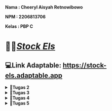 **Nama    : Cheeryl Aisyah Retnowibowo**

**NPM     : 2206813706**

**Kelas   : PBP C**

# 💫👟[*Stock Els*](https://stock-els.adaptable.app/main)

## 💻Link Adaptable: https://stock-els.adaptable.app

<details>
<summary><b>📝Tugas 2</b></summary>

### 1. Jelaskan bagaimana cara kamu mengimplementasikan checklist secara step-by-step (bukan hanya sekadar mengikuti tutorial).
- [x] **Membuat sebuah proyek Django baru.**
    
    Diawali dengan pembuatan direktori lokal dengan nama sesuai dengan aplikasi yang diinginkan, yaitu `stock_els`. Setelah itu, buat dan aktifkan *virtual environment* pada direktori yang sama dengan tujuan agar *package* dan *dependencies* tidak bertabrakan dengan proyek lainnya dengan menggunakan perintah berikut:
    ```
    python -m venv env
    ```
    ```
    env\Scripts\activate.bat
    ```
    Langkah selanjutnya adalah buat file `requirements.txt`, tambahkan dan *install* *dependencies* tersebut.
    ```
    pip install -r requirements.txt
    ```
    Untuk membuat sebuah proyek Django, jalankan perintah berikut:
    ```
    django-admin startproject stock_els .
    ```
    Konfigurasi proyek dengan menetapkan nilai `["*"]` pada `ALLOWED_HOSTS` di file `settings.py` dengan tujuan agar kita terdaftar sebagai *host* yang diizinkan untuk mengakses aplikasi web. Sebagai tambahan, untuk mengabaikan berkas dan direktori yang tidak diperlukan, buat *file* `.gitignore`.

- [x] **Membuat aplikasi dengan nama `main` pada proyek tersebut.**
    
    Untuk membuat aplikasi dengan nama `main` pada *folder* utama, jalankan perintah berikut:
    ```
    python manage.py startapp main
    ```

- [x]  **Melakukan routing pada proyek agar dapat menjalankan aplikasi `main`.**
    
    Setelah terbentuk *folder* baru dengan nama `main` di dalam *folder* utama `stock_els` , tambahkan `main` pada variabel `INSTALLED_APPS` dalam *file* `settings.py` sehingga proyek dapat mendaftarkan dan menjalankan aplikasi `main`.

- [x]  **Membuat model pada aplikasi `main` dengan nama `Item` dan memiliki atribut wajib sebagai berikut.**
    * `name` sebagai nama item dengan tipe `CharField`.
    * `amount` sebagai jumlah item dengan tipe `IntegerField`.
    * `description` sebagai deskripsi item dengan tipe `TextField`.
    
    Pembuatan model tersebut dilakukan dengan menambahkan atribut tersebut dan atribut lain yang diinginkan beserta tipe datanya yang sesuai pada *file* `models.py` di dalam *folder* aplikasi `main`.
    Jika melakukan perubahan model, lakukan migrasi model agar Django dapat mengetahui adanya perubahan pada model basis data dengan menjalankan perintah `python manage.py makemigrations`, lalu diikuti dengan perintah `python manage.py migrate`.

- [x] **Membuat sebuah fungsi pada `views.py` untuk dikembalikan ke dalam sebuah template HTML yang menampilkan nama aplikasi serta nama dan kelas kamu.**
    
    Untuk melakukan langkah ini, buka *file* `views.py` pada *folder* aplikasi `main` dan tambahkan baris impor `from django.shortcuts import render` untuk mengimpor fungsi *render* yang digunakan untuk me-*render* tampilan HTML dengan data yang diberikan. Selain itu, tambahkan pula fungsi `show_main` yang diisi dengan nama, npm, dan kelas. Di akhir baris, tambahkan kode `return render(request, "main.html", context)` untuk me-*render* tampilan `main.html` dengan menggunakan fungsi `render`.

- [x] **Membuat sebuah routing pada `urls.py` aplikasi `main` untuk memetakan fungsi yang telah dibuat pada `views.py`.**
    
    Pembuatan *routing* pada `urls.py` aplikasi `main` dilakukan dengan pembuatan *file* `urls.py` dalam *folder* `main`. Setelah itu, lakukan impor `path` dari `django.urls` dan impor `show_main` dari `main.views`. Definisikan `app_name` dengan `'main'` untuk memberikan nama unik pada pola URL aplikasi dan buatlah varibel `urlpatterns` menjadi:
    ```
    urlpatterns = [
        path('', show_main, name='show_main'),
    ]
    ```
    Pada fungsi `path`, terdapat parameter pertama yaitu `''` agar halaman aplikasi tersebut muncul pada halaman utama *local path*. Parameter kedua adalah `show_main` yang berfungsi sebagai tampilan yang akan muncul ketika URL terkait diakses. Parameter ketiga yaitu `name` adalah untuk mengakses fungsi `show_main`.
    
- [x] **Melakukan deployment ke Adaptable terhadap aplikasi yang sudah dibuat sehingga nantinya dapat diakses oleh teman-temanmu melalui Internet.**
    
    Untuk melakukan *deployment* ke Adaptable, unggah proyek terlebih dahulu ke repositori GitHub. Buat repositori GitHub baru dengan `stock-els` dan *visibility public* agar dapat dilihat orang lain. Lalu, sambungkan *folder* repositori lokal dengan repositori GitHub tersebut dengan melakukan `add`, `commit`, dan `push`.

    Setelah repositori GitHub selesai dibuat, *login* Adaptable dengan akun GitHub yang sama. Tekan tombol `New App` dan pilih `Connect an Existing Repository` lalu pilih repositori proyek `stock_els`. Selanjutnya, gunakan `Python App Template` sebagai *deploy template*-nya, `Postgre SQL` sebagai *database type*, dan sesuaikan versi python yang digunakan (`3.11`). Setelah itu, jalankan perintah `python manage.py migrate && gunicorn stock_els.wsgi` pada `Start Command`. Masukkan nama aplikasi (`stock-els`), ceklis bagian `HTTP Listener on PORT`, dan klik `Deploy App` untuk memulai *deployment process*.

- [x] **Membuat sebuah `README.md` yang berisi tautan menuju aplikasi Adaptable yang sudah di-deploy, serta jawaban dari beberapa pertanyaan yang diminta.**
    
    Menambahkan *file* `README.md` pada *folder* utama dan menjawab pertanyaan-pertanyaan yang diminta. Setiap melakukan perubahan pada *file* ini, lakukan perintah `add`, `commit`, dan `push` agar jawaban dapat tersinkronisasi dengan yang ada di repositori GitHub.

### 2. Buatlah bagan yang berisi request client ke web aplikasi berbasis Django beserta responnya dan jelaskan pada bagan tersebut kaitan antara urls.py, views.py, models.py, dan berkas html.
<img width="2142" alt="Flowchart Django" src="https://github.com/cheerylaisyah/stock_els/assets/113777425/fcf6bebf-0c9b-49e7-b0d5-2ce05c7030db">

### 3. Jelaskan mengapa kita menggunakan virtual environment? Apakah kita tetap dapat membuat aplikasi web berbasis Django tanpa menggunakan virtual environment?

*Virtual environment* adalah *tools* untuk mengisolasi *package* dan *dependencies* pada suatu proyek. Dengan *virtual environment*, kita dapat mengerjakan banyak proyek aplikasi dengan kebutuhan *library* beragam tanpa harus mengganggu proyek aplikasi lainnya. Dengan kata lain, *virtual environment* akan membuat pengelolaan dependensi proyek menjadi lebih mudah dan efisien.

Pembuatan aplikasi *web* berbasis Django tetap bisa dilakukan tanpa menggunakan *virtual environment*, namun akan menjadi lebih sulit karena terdapat beberapa potensi masalah yang dapat muncul seperti, salah satunya adalah tabrakan antara proyek satu dengan proyek lainnya, khususnya jika keduanya memiliki dependensi yang berbeda. Oleh karena itu, penggunaan *virtual environment* dalam pembuatan aplikasi web berbasis Django sangatlah dianjurkan.

### 4. Jelaskan apakah itu MVC, MVT, MVVM dan perbedaan dari ketiganya.
a. **MVC (Model-View-Controller)**:
    MVC adalah sebuah konsep arsitektur yang membagi kode pada aplikasi menjadi tiga komponen sehingga pemeliharaan dan pengoptimalan sistem menjadi lebih mudah. Cara kerja ini populer disebut dengan *separation of concerns*. 
    
- *Model*: Mengelola dan berhubungan langsung dengan *database*.
- *View*: Menyajikan tampilan informasi kepada pengguna
- *Controller*: Menghubungkan *Model* dan *Vview* dalam setiap proses *request* dari *user*. 

Alur kerja MVC yaitu *Controller* berinteraksi dengan *user*, lalu meneruskan perintah *user* ke *model* untuk menampilkan data yang diminta. Selanjutnya *model* akan memberikan data tersebut ke *Controller* agar ditampilkan oleh *View*. 

b. **MVT (Model-View-Template)**:
    MVT adalah sebuah konsep arsitektur yang digunakan dalam pengembangan web untuk memisahkan komponen-komponen utama dari sebuah aplikasi. Konsep ini memungkinkan pengembang web untuk mengorganisasi dan mengelola kode dengan lebih terstruktur.
    
- *Model*: Menyimpan data dan logika aplikasi.
- *View*: Menampilkan data dari *Model* dan menghubungkannya dengan *Template*.
- *Template*: Menentukan tampilan antarmuka pengguna.
    
Alur kerja MVT yaitu permintaan yang masuk ke dalam *server* akan diproses melalui *urls* untuk diteruskan ke *View* yang didefinisikan oleh pengembang untuk memproses permintaan tersebut. Apabila terdapat proses yang membutuhkan keterlibatan *database*, maka nantinya *View* akan memanggil *query* ke *Model* dan *database* akan mengembalikan hasil dari *query* tersebut ke *View*. Setelah permintaan telah selesai diproses, hasil proses tersebut akan dipetakan ke dalam HTML yang sudah didefinisikan sebelum akhirnya HTML tersebut dikembalikan ke pengguna sebagai *respons*.

c. **MVVM (Model-View-ViewModel)**:
    MVVM adalah sebuah arsitektur atau pola desain *software*, yang memisahkan logika bisnis dengan logika presentasi atau kontrol antarmuka pengguna (UI) menjadi tiga lapisan sehingga membuat aplikasi lebih mudah dikembangkan dan diuji karena minim masalah. 
    
- *Model*: Menyimpan logika bisnis dan data aplikasi.
- *View*: Bertanggung jawab menentukan struktur, tata letak, teks, gambar, dan elemen antarmuka lainnya yang nantinya dilihat oleh pengguna.
- *ViewModel*: *Layer ViewModel* berada di antara *layer View* dan *Model*, dan berfungsi sebagai penghubung keduanya.
    
Alur proses MVVM adalah *ViewModel* mendapatkan *input* dari *View* mengenai aktivitas pengguna, dan melakukan *2-way data binding*. Perubahan pada elemen dalam kumpulan data secara otomatis diperbarui dalam kumpulan data terikat, dan menentukan fungsi UI. Setelah mendapatkan data, *ViewModel* meneruskannya ke *layer Model* untuk dimanipulasi dan disimpan. Perubahan status yang terjadi selama proses tersebut akan diumumkan melalui notifikasi perubahan dan akan dikirimkan data yang diperbarui ke *View* untuk ditampilkan kembali kepada pengguna.

**Perbedaan antara MVC, MVT dan MVVM:**

Ketiga pola arsitektur di atas memiliki komponen *Model* dan *View*, namun ketiganya memiliki tiga alur kerja yang berbeda. Perbedaan tersebut adalah sebagai berikut:
- Pada MVC, terdapat *Controller* yang berfungsi sebagai pengontrol interaksi atau media penghubung antara *Model* dan *View*.
- Pada MVT, ia serupa dengan MVC namun MVT memanfaatkan *Template* sebagai elemen terpisah yang mengatur tampilan antarmuka pengguna.
- Pada MVVM, terdapat *ViewModel* yang berperan sebagai mediator pengelola tampilan serta interaksi pengguna.
</details>

<details>
<summary><b>📝Tugas 3</h1></b></summary>

### 1. Apa perbedaan antara form POST dan form GET dalam Django?
| POST  | GET |
| ------------- | ------------- |
| Mengirimkan data atau nilai langsung ke *action* untuk ditampung, tanpa menampilkan pada URL | Menampilkan data/nilai pada URL, kemudian akan ditampung oleh *action*  |
| Lebih aman | Kurang aman |
| Digunakan untuk mengirimkan data yang penting/kredensial.  | Digunakan untuk mengirimkan data dengan informasi umum yang dapat dilihat oleh *public* |
| Menampung data yang tidak terbatas | Hanya bisa menampung 2047 data |
| Pemanggilan method POST menggunakan $_POST | Pemanggilan method GET menggunakan $_GET |

### 2. Apa perbedaan utama antara XML, JSON, dan HTML dalam konteks pengiriman data?
| Perbedaan | JSON | XML | HTML |
|--------------------------|---------------------------------------------|---------------------------------------------|---------------------------------------------|
| Pemahaman Data | Format data sering digunakan untuk pertukaran data terstruktur antara aplikasi | Format data yang sering digunakan untuk pertukaran data terstruktur, konfigurasi, dan penyimpanan dokumen | Digunakan untuk menggambarkan tampilan dan struktur halaman *web* |
| Struktur Data | Data dijelaskan dalam bentuk pasangan *key-value* (objek) atau array | Data dijelaskan dalam elemen yang dapat bersarang dan memiliki hierarki | Digunakan untuk membuat tampilan halaman *web* dengan elemen, atribut, dan teks |
| Tipe Data | Mendukung tipe data dasar seperti string, angka, boolean, objek, dan array | Mendukung berbagai jenis data dengan definisi khusus melalui DTD atau XML Schema | Mengandung teks, tautan, gambar, video, audio, dan elemen tampilan *web* lainnya |
| Validasi | Tidak memiliki mekanisme bawaan untuk validasi data | Dukungan untuk validasi data dengan XML Schema atau DTD | Tidak memiliki mekanisme bawaan untuk validasi data |
| Pembacaan | Penulisan dan pembacaan data relatif mudah, terutama dalam bahasa JavaScript | Pembacaan data memerlukan *parsing* XML, yang bisa jadi lebih kompleks | Penulisan dan pembacaan data mudah karena HTML didesain untuk ditampilkan di *browser* |
| Ukuran Data | Struktur data ringan dan biasanya lebih efisien dalam pengiriman dan penerimaan data | Lebih berat dan memerlukan lebih banyak karakter untuk menggambarkan data yang sama | Lebih berat dibandingkan JSON, tetapi biasanya lebih ringan daripada XML |
| Kelebihan | Mudah dibaca oleh manusia dan digunakan untuk pertukaran data antar aplikasi | Dukungan untuk validasi struktur data dan fleksibilitas dalam mendefinisikan tipe data | Digunakan untuk membuat tampilan halaman web yang interaktif |
| Kekurangan | Tidak memiliki mekanisme bawaan untuk validasi data dan kurang ekspresif dibandingkan XML | Memerlukan *parsing* yang lebih kompleks dan lebih berat daripada JSON | Tidak terstruktur secara formal dan memiliki keterbatasan dalam pengiriman data terstruktur |

### 3. Mengapa JSON sering digunakan dalam pertukaran data antara aplikasi web modern?
JSON didukung oleh JavaScript, yaitu bahasa pemrograman yang paling banyak digunakan dalam pengembangan *web* sehingga JSON memudahkan para *developer* untuk *parsed* dan *manipulated* dalam aplikasi *front-end*. JSON memungkinkan *developer* untuk merepresentasikan struktur data yang kompleks dalam format yang ringkas dan mudah dibaca sehingga ideal untuk pertukaran data antar aplikasi *web*. 

*Main point* dari JSON adalah *simplicity and readibility*. JSON sangat mudah ditulis dan dipahami karena menggunakan format yang sangat *human-readable*. JSON juga mendukung tipe-tipe data umum, seperti string, angka, boolean, null, objek, dan array, yang dapat di-*nested* dan dikombinasikan dengan berbagai cara. Selain itu, JSON juga memiliki tingkat *compatibility* dan *interoperability* yang baik dengan berbagai *platform*, bahasa, dan *frameworks*. JSON juga umumnya lebih cepat dan ringan daripada XML karena ukurannya yang lebih kecil dan strukturnya lebih sederhana. Oleh karena itu, JSON sering digunakan karena memiliki banyak keuntungan yang memudahkan para *developer* untuk mengembangkan suatu aplikasi *web* modern. 

### 4. Jelaskan bagaimana cara kamu mengimplementasikan checklist secara step-by-step (bukan hanya sekadar mengikuti tutorial).

- [x] **Membuat input form untuk menambahkan objek model pada app sebelumnya**
    1. Membuat folder `templates` pada *root folder* bernama `base.html` sebagai *template* dasar yang digunakan untuk kerangka umum halaman *web* lainnya dalam proyek dengan kode:

        ```
        {% load static %}
        <!DOCTYPE html>
        <html lang="en">
            <head>
                <meta charset="UTF-8" />
                <meta
                    name="viewport"
                    content="width=device-width, initial-scale=1.0"
                />
                {% block meta %}
                {% endblock meta %}
            </head>

            <body>
                {% block content %}
                {% endblock content %}
            </body>
        </html>
        ```

    2. Menambahkan kode `'DIRS': [BASE_DIR / 'templates'],` dalam `TEMPLATES` pada `settings.py` yang berada di subdirektori `stock_els`. Hal ini dilakukan agar `base.html` terbaca sebagai berkas *template*.
    3. Ubah kode yang pernah dibuat pada `main.html` dengan menambahkan:
    ```
    {% extends 'base.html' %}

    {% block content %}
        *kode yang pernah dibuat*
    {% endblock content %}
    ```
    4. Untuk membuat struktur *form* yang dapat menerima data produk baru, buat *file* baru dalam *folder* `main` dengan nama `forms.py` dengan kode:
    ```
    from django.forms import ModelForm
    from main.models import Item

    class ItemForm(ModelForm):
        class Meta:
            model = Item
            fields = ["name", "amount", "size", "qty", "description"]
    ```
    - *ketika data dari *form* disimpan, isi dari *form* akan disimpan menjadi objek `Item`*

- [x] **Tambahkan 5 fungsi views untuk melihat objek yang sudah ditambahkan dalam format HTML, XML, JSON, XML by ID, dan JSON by ID**
    1. Untuk menampilkan objek dalam format HTML, pada `views.py` dalam folder `main`, tambahkan import baru dan fungsi baru `create_item` dengan parameter `request`, dan ubah fungsi `show_main`:
    ```
    from django.http import HttpResponseRedirect
    from main.forms import ItemForm
    from django.urls import reverse

    def show_main(request):
        items = Item.objects.all()

        context = {
           ...
        }

        return render(request, "main.html", context)

    def create_item(request):
        form = ItemForm(request.POST or None)

        if form.is_valid() and request.method == "POST":
            form.save()
            return HttpResponseRedirect(reverse('main:show_main'))

        context = {'form': form}
        return render(request, "create_item.html", context)
    ```
    - `form = ItemForm(request.POST or None)` --> membuat `ItemForm` baru dengan memasukkan QueryDict berdasarkan input *user* pada `request.POST`
    - `form.is_valid()` --> memvalidasi isi input dari *form*.
    - `form.save()` --> membuat dan menyimpan data dari *form*.
    - `return HttpResponseRedirect(reverse('main:show_main'))` --> melakukan *redirect* setelah data *form* berhasil disimpan.
    - `Item.objects.all()` --> mengambil seluruh object Item yang tersimpan pada *database*.
    2. Buat file `create_item.html` pada folder `main/templates` dan isi dengan kode berikut:
    ```
    {% extends 'base.html' %} 

    {% block content %}
    <h1>Add New Item</h1>

    <form method="POST">
        {% csrf_token %}
        <table>
            {{ form.as_table }}
            <tr>
                <td></td>
                <td>
                    <input type="submit" value="Add Item"/>
                </td>
            </tr>
        </table>
    </form>

    {% endblock %}
    ```
    - `<form method="POST">` --> menandakan *block* untuk *form* dengan metode POST.
    - `{% csrf_token %}` --> token yang berfungsi sebagai *security*
    - `{{ form.as_table }}` --> menampilkan *fields form* yang telah dibuat pada `forms.py` sebagai *table*
    - `<input type="submit" value="Add Item"/>` --> tombol *submit* untuk mengirimkan *request* ke *view* `create_item(request)`.
    3. Untuk menampilkan data produk dalam bentuk *table* serta tombol `Add New Item` yang akan *redirect* ke halaman *form* dengan menambahkan kode di bawah ini di antara `{% block content %}` dan `{% endblock content %}`:
    ```
    ...
    <table>
    <tr>
        <th>Name</th>
        <th>Amount</th>
        <th>Size</th>
        <th>Qty</th>
        <th>Description</th>
        <th>Date Added</th>
    </tr>

    {% for item in items %}
        <tr>
            <td>{{item.name}}</td>
            <td>{{item.price}}</td>
            <td>{{item.size}}</td>
            <td>{{item.amount}}</td>
            <td>{{item.description}}</td>
            <td>{{item.date_added}}</td>
        </tr>
    {% endfor %}
    </table>

    <br />

    <a href="{% url 'main:create_item' %}">
        <button>
            Add New Item
        </button>
    </a>
    ```
    4. Untuk menampilkan objek dalam format XML, JSON, XML *by* ID, dan JSON *by* ID, buka kembali `views.py` dalam folder `main` lalu tambahkan import dan fungsi di bawah ini:
    ```
    from django.http import HttpResponse
    from django.core import serializers

    def show_xml(request):
        data = Item.objects.all()
        return HttpResponse(serializers.serialize("xml", data), content_type="application/xml")

    def show_json(request):
        data = Item.objects.all()
        return HttpResponse(serializers.serialize("json", data), content_type="application/json")

    def show_xml_by_id(request, id):
        data = Item.objects.filter(pk=id)
        return HttpResponse(serializers.serialize("xml", data), content_type="application/xml")

    def show_json_by_id(request, id):
        data = Item.objects.filter(pk=id)
        return HttpResponse(serializers.serialize("json", data), content_type="application/json")
    ```

- [x] **Membuat routing URL untuk masing-masing views yang telah ditambahkan pada poin 2**
    1. Pada `urls.py` dalam folder `main`, import fungsi yang telah ditambahkan sebelumnya dan tambahkan *path url* ke dalam `urlpatterns` untuk mengakses fungsi yang telah diimpor hingga kode menjadi seperti di bawah ini:
    ```
    ...
    from main.views import show_main, create_item, show_xml, show_json, show_xml_by_id, show_json_by_id
    ...
    urlpatterns = [
    path('', show_main, name='show_main'),
    path('create-item', create_item, name='create_item'),
    path('xml/', show_xml, name='show_xml'),
    path('json/', show_json, name='show_json'),
    path('xml/<int:id>/', show_xml_by_id, name='show_xml_by_id'),
    path('json/<int:id>/', show_json_by_id, name='show_json_by_id'), 
    ]

    ```
### 5. Hasil akses URL pada Postman
- HTML
  <img width="960" alt="HTML" src="https://github.com/cheerylaisyah/stock_els/assets/113777425/e7467225-f05f-4682-941a-0f7bf3371cf4">

- XML
  <img width="960" alt="XML" src="https://github.com/cheerylaisyah/stock_els/assets/113777425/b7cf1e90-51cf-44a9-a4cc-81cf06ce946c">

- JSON
  <img width="960" alt="JSON" src="https://github.com/cheerylaisyah/stock_els/assets/113777425/b9397d92-7dfc-4921-aa19-ebefa6c0ffa3">

- XML *by* ID
  <img width="960" alt="XML by ID" src="https://github.com/cheerylaisyah/stock_els/assets/113777425/73b26d67-adb9-4213-a289-d8e4f84c132f">

- JSON *by* ID
  <img width="960" alt="JSON by ID" src="https://github.com/cheerylaisyah/stock_els/assets/113777425/b9d30b18-c314-4343-8023-19fdcf99171c">

### 6. Melakukan add-commit-push ke GitHub.
Pada *root folder*, lakukan add-commit-push ke dalam repository GitHub yang telah ditetapkan di awal.

========
### Referensi
Dimas, S. (2019, September 17). Perbedaan Method GET dan POST! Kapan sebaiknya digunakan ? Kelas Programmer. Retrieved September 18, 2023, from https://kelasprogrammer.com/perbedaan-method-get-dan-post-kapan-digunakan/

JSON for Web Applications: Benefits and Drawbacks. (2023, August 25). LinkedIn. Retrieved September 18, 2023, from https://www.linkedin.com/advice/3/what-benefits-drawbacks-using-json-data

JSON vs XML. (2022, November 11). AppMaster. Retrieved September 18, 2023, from https://appmaster.io/id/blog/json-vs-xml-id

JSON vs XML - Perbedaan Antara Berbagai Representasi Data - AWS. (n.d.). Amazon AWS. Retrieved September 18, 2023, from https://aws.amazon.com/id/compare/the-difference-between-json-xml/

Panduan Perbedaan XML dan HTML yang Wajib Kamu Ketahui. (2021, December 23). Exabytes. Retrieved September 18, 2023, from https://www.exabytes.co.id/blog/perbedaan-xml-dan-html/

Perbedaan Method POST dan GET Beserta Fungsinya. (2016, November 6). Makinrajin. Retrieved September 18, 2023, from https://makinrajin.com/blog/perbedaan-post-dan-get/

Unlocking the Power of JSON Data Type in Web Development. (2023, April 22). LinkedIn. Retrieved September 18, 2023, from https://www.linkedin.com/pulse/unlocking-power-json-data-type-web-development-elvin-shahsuvarli
</details>

<details>
<summary><b>📝Tugas 4</h1></b></summary>

### 1. Apa itu Django UserCreationForm, dan jelaskan apa kelebihan dan kekurangannya?
Django UserCreationForm adalah impor *form* bawaan dari Django yang memudahkan pembuatan *form* pendaftaran *user* dalam aplikasi *web*. UserCreationForm memiliki tiga *fields* yaitu `username`, `password`, `confirmation password`. Dengan *form* ini, *user* baru dapat mendaftar dengan mudah di situs *web* tanpa harus menulis kode dari awal. 

- **Kelebihan**

    1. *Built-In Authentication*

        Karena merupakan bagian dari *framework* Django, UserCreationForm mudah diimplementasikan dan memiliki fungsionalitas yang tinggi di mana developer tidak perlu membuat *code* dari *strach*. Bahkan, *form* yang disediakan juga sudah terdapat validasi otomatisnya.

    2. *Security*

        *Form* telah meng-*handle* masalah kemanan seperti validasi kata sandi dan *password hashing* di mana melindungi data *user*.

    3. *Customization*

        Kita dapat dengan mudah mengkustomisasi *form* tersebut, contohnya menambahkan *fields* tambahan sebagai syarat registrasi.

    4. *Compatibility*

        Karena merupakan bagian dari *framework* Django, *form* ini akan selalu *update* mengikuti *update* dari Django sehingga bersifat *well-maintained* dan memastikan *security & compability* yang ada sudah *up-to-date*.

- **Kekurangan**
    1. *Basic Features*

        UserCreationForm menyediakan fungsi pendaftaran yang sangat *basic* sehingga jika kita memerlukan fitur-fitur tambahan ataupun menyesuaikan dengan desain aplikasi kita, diperlukan kustomisasi kembali di mana dapat menjadi kompleks dan memakan waktu.

    2. *Internationalization* (i18n)

        Perlu dipastikan kembali apakah label-label form dan pesan yang ditampilkan sesuai dengan bahasa yang diinginkan.

    3. *Dependency on Django*

        UserCreationForm merupakan *framework* bawaan dari Django sehingga jika suatu saat aplikasi/web beralih ke sistem otentikasi atau kerangka kerja yang berbeda, perlu disesuaikan kembali fungsionalitas form pendaftaran user.

### 2. Apa perbedaan antara autentikasi dan otorisasi dalam konteks Django, dan mengapa keduanya penting?
| Autentikasi  | Otorisasi |
| ------------- | ------------- |
| Identitas pengguna diperiksa untuk memberikan akses ke sistem | Otoritas pengguna diperiksa untuk mengakses *resources* pada sistem |
| Pengguna diverifikasi melalui nama pengguna, *password*, *face recognition*, *retina scan*, *fingerprint*, dll. | Pengguna divalidasi berdasarkan hak ases terhadap *resources* dengan menggunakan *role* yang telah ditentukan sebelumnya |
| Memerlukan detail login pengguna | Memerlukan *user's privilege* atau *security levels* |
| Menentukan apakah orang tersebut adalah pengguna atau bukan | Menentukan apakah izin yang dimiliki pengguna tersebut |
| Terlihat pada *end user* | Tidak terlihat oleh *end user* |

Contoh dari perbedaan keduanya adalah, saat mahasiswa melakukan login pada SCELE. Mahasiswa diharuskan login terlebih dahulu sebagai bentuk autentikasi untuk menenetukan apakah terdaftar sebagai mahasiswa UI atau bukan sebelum mengakses laman SCELE. Setelah mahasiswa berhasil melakukan autentikasi, sistem menentukan informasi apa yang boleh diakses oleh mahasiswa tersebut berdasarkan *role* yang telah ditentukan dalam sistem.

Autentikasi dan otorisasi sangat penting untuk menjaga keamanan, privasi data, dan integritas sistem komputer dan aplikasi. Keduanya bekerja sama untuk memastikan bahwa hanya pengguna yang berwenang yang dapat mengakses data dan sumber daya yang sesuai, serta melindungi informasi pengguna dari akses yang tidak sah.

### 3. Apa itu cookies dalam konteks aplikasi web, dan bagaimana Django menggunakan cookies untuk mengelola data sesi pengguna?
Cookies dalam konteks aplikasi web adalah potongan data kecil yang disimpan di browser client. Cookies digunakan untuk menyimpan data pengguna dalam file secara permanen (atau untuk waktu tertentu) dan mengelola sesi pengguna dengan efektif dan aman. 

Ketika seorang pengguna pertama kali mengakses situs web Django, cookie session yang unik dibuat dan disimpan di perangkat mereka. Cookie ini berisi sebuah pengenal yaitu session ID sebagai suatu token (barisan karakter) untuk mengenali session yang unik pada aplikasi web tertentu. Session ID memungkinkan Django untuk mengenali dan mengaitkan interaksi pengguna selanjutnya dengan sesi khusus mereka di server. Session ID ini kemudian dapat dipetakan ke suatu struktur data pada sisi web server di mana memudahkan pengambilan dan pembaruan informasi session dengan lancar.

### 4. Apakah penggunaan cookies aman secara default dalam pengembangan web, atau apakah ada risiko potensial yang harus diwaspadai?
Penggunaan cookies dalam pengembangan web relatif aman. Namun, jika data cookie jatuh ke tangan yang salah maka dapat disalahgunakan untuk mengakses sesi penelusuran, mencuri informasi pribadi, dsb. Beberapa serangan yang bisa terjadi berkaitan dengan cookies ini adalah:

a. *Cross-Site Scripting* (XSS)

Eksploitasi keamanan di mana penyerang menempatkan malicious client-end code ke laman web dengan tujuan untuk mengambil data penting, mengambil cookie dari user atau mengirimkan suatu program yang dapat merusak user namun membuatnya terlihat disebabkan oleh web itu sendiri. Untuk mencegahnya, gunakan metode keamanan seperti HTTP Only untuk melindungi cookies dari serangan ini.

b. *Cross-Site Request Forgery* (CSRF)

Serangan CSRF dapat memanipulasi cookies untuk melakukan tindakan tidak diinginkan pada nama pengguna yang terotentikasi. Token CSRF dapat diimplementasikan untuk mencegah serangan ini.

Oleh karena itu, walaupun penggunaan cookies aman, namun kita perlu melakukan langkah-langkah pencegahan untuk menghindari hal-hal yang tidak diinginkan, seperti mematuhi praktik keamanan yang baik, mengenkripsi data sensitif yang disimpan dalam cookies, dan melakukan validasi data yang masuk ke dalam cookies.

### 5. Jelaskan bagaimana cara kamu mengimplementasikan checklist di atas secara step-by-step (bukan hanya sekadar mengikuti tutorial).
- [x] **Mengimplementasikan fungsi registrasi, login, dan logout untuk memungkinkan pengguna untuk mengakses aplikasi sebelumnya dengan lancar.**
1. Registrasi

    a. Pada `main/views.py`:
    - Tambahkan import berikut:
        ```
        from django.shortcuts import redirect
        from django.contrib.auth.forms import UserCreationForm
        from django.contrib import messages  
        ```
        Notes:
        - UserCreationForm --> impor form bawaan Django yang memudahkan pembuatan form pendaftaran user dalam aplikasi web tanpa harus menulis kode dari awal.
    - Untuk menghasilkan form registrasi secara otomatis dan membuat akun user ketika data dari form di-submit, buat fungsi `register` dengan parameter `request` dan isi dengan kode berikut:
        ```
        def register(request):
            form = UserCreationForm()

            if request.method == "POST":
                form = UserCreationForm(request.POST)
                if form.is_valid():
                    form.save()
                    messages.success(request, 'Your account has been successfully created!')
                    return redirect('main:login')
            
            context = {'form':form}

            return render(request, 'register.html', context)
        ```
        Notes:
        - `form = UserCreationForm(request.POST)` --> membuat `UserCreationForm` baru dari yang telah diimpor sebelumnya dengan memasukkan QueryDict berdasarkan input dari user pada `request.POST`.
        - `form.is_valid` --> memvalidasi data dari form tersebut.
        - `form.save` --> membuat dan menyimpan data dari form tersebut.
        - `messages.success(request, 'Your account has been successfully created!')` --> menampilkan pesan kepada pengguna setelah berhasil membuat akun.
        - `return redirect('main:show_main')` --> melakukan redirect setelah data form berhasil disimpan.

    b. Pada folder `main/templates`, buat file HTML dengan nama `register.html` dan isi dengan kode berikut:
    ```
    {% extends 'base.html' %}

    {% block meta %}
        <title>Register</title>
    {% endblock meta %}

    {% block content %}  

    <div class = "login">
        
        <h1>Register</h1>  

            <form method="POST" >  
                {% csrf_token %}  
                <table>  
                    {{ form.as_table }}  
                    <tr>  
                        <td></td>
                        <td><input type="submit" name="submit" value="Register"/></td>  
                    </tr>  
                </table>  
            </form>

        {% if messages %}  
            <ul>   
                {% for message in messages %}  
                    <li>{{ message }}</li>  
                    {% endfor %}  
            </ul>   
        {% endif %}

    </div>  

    {% endblock content %}
    ```

2. Login

    a. Pada `main/views.py`:
    - Tambahkan impor berikut:

        ```
        from django.contrib.auth import authenticate, login
        ```

        Notes:
        - fungsi `authenticate` dan `login` --> melakukan autentikasi dan login jika autentikasi berhasil
    - Untuk membuat form login, buat fungsi `login_user` dengan parameter `request` dan isi dengan kode berikut:
        ```
        def login_user(request):
        if request.method == 'POST':
            username = request.POST.get('username')
            password = request.POST.get('password')
            user = authenticate(request, username=username, password=password)
            if user is not None:
                login(request, user)
                return redirect('main:show_main')
            else:
                messages.info(request, 'Sorry, incorrect username or password. Please try again.')
        context = {}
        return render(request, 'login.html', context)
        ```
        Notes:
        - `authenticate(request, username=username, password=password` --> melakukan autentikasi user berdasarkan username & password yang diterima dari request yang dikirim oleh user saat login.

    b. Pada folder `main/templates`, buat file HTML dengan nama `login.html` dan isi dengan kode berikut:
    ```
    {% extends 'base.html' %}

    {% block meta %}
        <title>Login</title>
    {% endblock meta %}

    {% block content %}

    <div style="display: flex; justify-content: center; align-items: center; min-height: 90vh;">
        <div class="login">

            <h1>Login</h1>

            <form method="POST" action="">
                {% csrf_token %}
                <table>
                    <tr>
                        <td>Username: </td>
                        <td><input type="text" name="username" placeholder="Username" class="form-control"></td>
                    </tr>

                    <tr>
                        <td>Password: </td>
                        <td><input type="password" name="password" placeholder="Password" class="form-control"></td>
                    </tr>

                    <tr>
                        <td></td>
                        <td><input class="btn login_btn" type="submit" value="Login"></td>
                    </tr>
                </table>
            </form>

            {% if messages %}
                <ul>
                    {% for message in messages %}
                        <li>{{ message }}</li>
                    {% endfor %}
                </ul>
            {% endif %}

            Don't have an account yet? <a href="{% url 'main:register' %}">Register Now</a>
            
        </div>
    </div>

    {% endblock content %}
    ``````

3. Logout

    a. Pada `main/views.py`:
    - Tambahkan impor berikut::
        ```
        from django.contrib.auth import logout
        ```
    - Buat fungsi `logout_user` dengan parameter `request` dan isi dengan kode berikut:
        ```
        def logout_user(request):
            logout(request)
            return redirect('main:login')
        ```
        Notes:
        - `logout(request)` --> menghapus sesi pengguna yang saat ini masuk.
        - `return redirect('main:login')` --> mengarahkan pengguna ke halaman login dalam aplikasi Django.

    b. Pada `main/templates/main.html`:
    Setelah *hyperlink tag* untuk `Add New Item`, tambahkan kode berikut:
    ```
    ...
    <a href="{% url 'main:logout' %}">
        <button>
            Logout
        </button>
    </a>
    ...
    ```
 - Untuk menampilkan ketiga fungsi tersebut ke aplikasi, buka `main/urls.py`, import fungsi yang telah dibuat dan tambahkan path url dalam `urlpatterns` untuk mengakses fungsi yang di-import:
    ```
    from main.views import register, login_user, logout_user
    ...
    urlpatterns = [
        ...
        path('register/', register, name='register'), 
        path('login/', login_user, name='login'),
        path('logout/', logout_user, name='logout'),
    ]
    ```
- Untuk memastikan hanya user yang memiliki akun pada aplikasi yang dapat mengakses halaman main, lakukan hal berikut:

    a. Pada `main/views.py`:
    
    - Tambahkan import:
        ```
        from django.contrib.auth.decorators import login_required
        ```
        Notes:
        - `from django.contrib.auth.decorators import login_required` --> mengharuskan pengguna untuk login sebelum dapat mengakses suatu halaman web
        
    b. Di atas fungsi `show_main`, tambahkan kode:
    ```
    ...
    @login_required(login_url='/login')
    def show_main(request):
    ...
    ```
- [x] **Membuat dua akun pengguna dengan masing-masing tiga dummy data menggunakan model yang telah dibuat pada aplikasi sebelumnya untuk setiap akun di lokal.**
- Flow pembuatan akun dan menambahkan tiga dummy data:
    <img width="1887" alt="Flow Add Item" src="https://github.com/cheerylaisyah/stock_els/assets/113777425/a20bf1a7-7c82-41ea-86b0-5d692c7324ad">

- Akun Pertama
    <img width="960" alt="Akun 1" src="https://github.com/cheerylaisyah/stock_els/assets/113777425/cec0f584-de61-42a2-875a-9df897136754">

- Akun Kedua
    <img width="960" alt="Akun 2" src="https://github.com/cheerylaisyah/stock_els/assets/113777425/3f1a2768-9452-43a4-94b6-8dd61239a368">

- [x] **Menghubungkan model Item dengan User.**

a. Pada `main/models.py`

- Tambahkan impor:
    ```
    from django.contrib.auth.models import User
    ```
- Dengan *relationship*, kita dapat menghubungkan suatu item dengan satu user tertentu, yaitu dengan menambahkan kode berikut pada model `Item`:
    ```
    class Item(models.Model):
        user = models.ForeignKey(User, on_delete=models.CASCADE)
        ...
    ```

b. Pada `main/views.py`
    
- Pada fungsi `create_item` ubah potongan kodenya menjadi seperti di bawah ini:
    ```
    def create_item(request):
        form = ItemForm(request.POST or None)

        if form.is_valid() and request.method == "POST":
            # Tugas 4
            item = form.save(commit=False)
            item.user = request.user
            item.save()    
            return HttpResponseRedirect(reverse('main:show_main'))
    ...
    ```
    Notes:
    - Parameter `commit=False` --> untuk memastikan objek yang dibuat tidak langsung di-save oleh Django sehingga memungkinkan kita untuk melakukan modifikasi jika diperlukan.
    - `item.user = request.user` --> menandakan bahwa item yang dibuat dimiliki oleh user yang sedang login.
- Untuk memastikan objek `Item` yang ditampilkan hanya milik user yang sedang login, ubah kode pada fungsi `show_main` menjadi seperti berikut:
    ```
    def show_main(request):
        items = Item.objects.filter(user=request.user)
        ...
    ...
    ```

Dengan melakukan perubahan pada model, maka kita perlu melakukan migrasi model pada aplikasi yaitu dengan `python manage.py makemigrations` dan `python manage.py migrate`.

- [x] **Menampilkan detail informasi pengguna yang sedang logged in seperti username dan menerapkan cookies seperti last login pada halaman utama aplikasi.**

a. Menampilkan detail informasi pengguna yang sedang logged in.

- Pada `main/views.py` ubah kode pada fungsi `show_main` menjadi seperti berikut:
    ```
    def show_main(request):
        ...
        context = {
            'name': request.user.username,
        ...
    ...
    ```
    Notes:
    - `request.user.username` --> menampilkan username pengguna yang login pada halaman main.

b. Menerapkan cookies seperti last login pada halaman utama aplikasi.

Pada `main/views.py`:
- Tambahkan import:
    ```
    import datetime
    from django.http import HttpResponseRedirect
    from django.urls import reverse
    ```
- Tambahkan cookie bernama `last_login` di dalam fungsi `login_user` sehingga kita dapat melihat kapan terakhir kali pengguna melakukan login dengan mengganti kode pada blok `if user is not None`:
    ```
    ...
    if user is not None:
        login(request, user)
        response = HttpResponseRedirect(reverse("main:show_main")) 
        response.set_cookie('last_login', str(datetime.datetime.now()))
        return response
    ...
    ```
    Notes:
    - `login(request, user)` --> meminta user melakukan login
    - `response = HttpResponseRedirect(reverse("main:show_main"))` --> membuat response agar redirect ke halaman utama
    - `response.set_cookie('last_login', str(datetime.datetime.now()))` --> membuat cookie last_login dan menambahkannya ke dalam response

- Untuk menambahkan informasi cookie last_login di halaman web, tambahkan potongan kode `'last_login': request.COOKIES['last_login'],` ke dalam variabel `context`.
- Untuk menghapus cookie `last_login` saat pengguna melakukan `logout`, ubah fungsi `logout_user` menjadi di bawah ini:
    ```
    def logout_user(request):
        logout(request)
        response = HttpResponseRedirect(reverse('main:login'))
        response.delete_cookie('last_login')
        return response
    ```
Pada `main/templates/main.html`:
- Untuk menampilkan data last login, tambahkan kode berikut di antara tabel dan button logout:
    ```
    ...
    <h5>Sesi terakhir login: {{ last_login }}</h5>
    ...
    ```

### 6. Bonus
- [x] **Tambahkan tombol dan fungsi untuk menambahkan amount suatu objek sebanyak satu, mengurangi jumlah stok suatu objek sebanyak satu, dan menghapus suatu objek dari inventori .**
- Pada `main/views.py`, buat fungsi untuk ketiga action tersebut:
    ```
    # Menambahkan satu item
    def decrement_item(request, id):
        item = Item.objects.get(id=id)

        if (item.amount > 0):
            item.amount -= 1
            item.save()
            if item.amount <= 0:
            Item.objects.filter(pk=id).delete()

        return HttpResponseRedirect(reverse("main:show_main"))

    # Mengurangi satu item
    def increment_item(request, id):
        item = Item.objects.get(id=id)

        item.amount += 1
        item.save()
        
        return HttpResponseRedirect(reverse("main:show_main"))

    # Menghapus item
    def remove_item(request, id):
        Item.objects.filter(pk=id).delete()

        return HttpResponseRedirect(reverse("main:show_main"))
    ```
- Lakukan routing untuk ketiga fungsi dalam `main/urls.py`:
    ```
    from main.views import decrement_item, increment_item, remove_item

    urlpatterns = [
        ...
        path('decrement-item/<int:id>', decrement_item, name='decrement_item'),
        path('increment-item/<int:id>', increment_item, name='increment_item'),
        path('remove-item/<int:id>', remove_item, name='remove_item')
    ]
    ```
- Tampilkan ketiga action tersebut pada halaman aplikasi dengan menambahkan kode berikut pada `main/templates/main.html`:
    ```
    <!-- menambahkan button tentang amount item sebagai bonus -->
                <td style="text-align: center;">
                    <form action="{% url 'main:increment_item' item.id %}" method="post" style="display: inline;">
                        {% csrf_token %}
                        <button type="submit" name="increment">
                            +
                        </button>
                    </form>
                    <form action="{% url 'main:decrement_item' item.id %}" method="post" style="display: inline;">
                        {% csrf_token %}
                        <button type="submit" name="decrement">
                            -
                        </button>
                    </form>
                    <form action="{% url 'main:remove_item' item.id %}" method="post" style="display: inline;">
                        {% csrf_token %}
                        <button type="submit" name="remove">
                            Remove
                        </button>
                    </form>
                </td>
    ```

### 7. Melakukan add-commit-push ke GitHub.
Pada *root folder*, lakukan add-commit-push ke dalam repository GitHub yang telah ditetapkan di awal.
</details>

<details>
<summary><b>📝Tugas 5</b></summary>

### 1. Jelaskan manfaat dari setiap element selector dan kapan waktu yang tepat untuk menggunakannya.
| Nama Selektor | Manfaat | Waktu Penggunaan | Contoh Penggunaan |
|-|-|-|-|
| Selektor Elemen (Tag) | Memilih semua elemen HTML dengan jenis tag tertentu. | Cocok digunakan ketika ingin menerapkan gaya yang sama pada semua elemen dengan jenis tag yang sama. Misalnya, untuk mengatur gaya default untuk semua paragraf (<p>) di halaman web. | `p`|
| Selektor Universal (*) | Memilih semua elemen dalam dokumen HTML. | Harus digunakan dengan hati-hati karena dapat memengaruhi semua elemen dalam halaman. Sebaiknya digunakan untuk mengatur reset CSS atau gaya default di tingkat tinggi. | `*` |
| Selektor ID (#id) | Memilih elemen berdasarkan atribut id yang unik. | Digunakan ketika ingin mengatur gaya untuk elemen tunggal yang memiliki atribut id unik. Juga berguna dalam konteks JavaScript ketika perlu merujuk ke elemen tertentu. | `#header` |
| Selektor Kelas (.class) | Memilih elemen berdasarkan atribut class. | Ketika ingin menerapkan gaya yang sama pada beberapa elemen dengan atribut class yang sama atau ketika ingin menambahkan perilaku JavaScript ke elemen-elemen serupa. | `.btn-primary` |
| Selektor Atribut ([attribute]) | Memilih elemen berdasarkan atribut HTML mereka. | Saat ingin memilih elemen berdasarkan atribut tertentu, misalnya, ketika ingin mengatur gaya untuk semua tautan eksternal (<a>) dengan href eksternal. | `[href]` |
| Selektor Pseudo-class (:pseudo-class) | Memilih elemen dalam keadaan tertentu atau berdasarkan interaksi pengguna. | Saat ingin mengubah gaya elemen saat interaksi pengguna, seperti mengubah warna tautan saat diklik (:hover) atau mengatur ulang inputan saat difokuskan (:focus). | `a:hover` |
| Selektor Pseudo-element (::pseudo-element) | Memilih bagian dari elemen yang mungkin tidak ada dalam markup HTML. | Digunakan saat ingin mengatur gaya bagian-bagian tertentu dari elemen, seperti menambahkan konten sebelum atau sesudah elemen (::before dan ::after) atau memformat teks yang dipilih (::selection). | `::before` |

### 2. Jelaskan HTML5 Tag yang kamu ketahui.
| Tag HTML   | Penjelasan                                               |
|------------|---------------------------------------------------------|
| `<a>`      | Menentukan tautan atau hyperlink ke halaman web atau berkas lain. |
| `<b>`      | Menampilkan teks dalam gaya tebal (bold).                   |
| `<body>`   | Menentukan badan atau konten utama dokumen HTML.           |
| `<br>`     | Menghasilkan satu baris pemisah.                           |
| `<button>` | Membuat tombol yang dapat diklik.                          |
| `<col>`    | Menentukan nilai atribut untuk satu atau lebih kolom dalam tabel. |
| `<div>`    | Mengelompokkan dan mengatur konten dalam blok yang dapat diubah tampilannya menggunakan CSS. |
| `<form>`   | Menentukan formulir HTML untuk input pengguna.               |
| `<head>`   | Menentukan bagian kepala dokumen yang berisi informasi tentang dokumen, seperti judul. |
| `<h1>` - `<h6>` | Menentukan tingkat kepentingan berbagai judul atau heading dalam halaman web. |
| `<html>`   | Menentukan elemen root dari dokumen HTML.                    |
| `<i>`      | Menampilkan teks dalam gaya miring (italic).                 |
| `<img>`    | Menampilkan gambar di halaman web.                           |
| `<input>`  | Menentukan kontrol input, seperti kotak input teks.          |
| `<label>`  | Menentukan label untuk kontrol input seperti `<input>`.     |
| `<li>`     | Menentukan item dalam daftar, seperti daftar tak terurut (unordered list). |
| `<meta>`   | Menyediakan informasi meta tentang dokumen, seperti karakter encoding dan deskripsi halaman. |
| `<nav>`    | Menentukan bagian dari navigasi atau tautan-tautan menu dalam halaman web. |
| `<p>`      | Menampilkan paragraf teks.                                   |
| `<small>`  | Menampilkan teks dalam ukuran kecil.                        |
| `<style>`  | Menyisipkan informasi gaya, seperti CSS, ke dalam dokumen.     |
| `<table>`  | Menentukan tabel untuk menampilkan data tabular.            |
| `<tbody>`  | Mengelompokkan baris-baris yang mendefinisikan isi utama dari tabel. |
| `<td>`     | Menentukan sel dalam tabel.                                  |
| `<textarea>` | Menentukan kontrol input teks multi-baris (text area).     |
| `<th>`     | Menentukan sel header dalam tabel.                           |
| `<thead>`  | Mengelompokkan baris-baris yang mendefinisikan label kolom dalam tabel. |
| `<tr>`     | Menentukan baris dalam tabel.                               |
| `<ul>`     | Menentukan daftar tak terurut (unordered list).              |

### 3. Jelaskan perbedaan antara margin dan padding.
<img width=400px alt="Margin vs Padding" src="https://images.ctfassets.net/pdf29us7flmy/6FMwLUnze6f6SQjjxpB5lq/4da8905078cce5668a00b488f913340d/-IND-004-082-_When_and_How_To_Use_Margin_vs._Padding_in_CSS_-_Final.png">

| Fitur | Margin | Padding |
| - | - | - |
| Definisi | Jarak di luar batas elemen. | Jarak di dalam batas elemen.|
| Penggunaan| Mengatur jarak antara elemen dan elemen-elemen lain. | Mengatur jarak antara konten elemen dan batas elemen itu sendiri. |
| Latar Belakang | Tidak memiliki latar belakang atau warna sendiri. | Memiliki latar belakang atau warna yang sama dengan elemen tersebut. |
| Mempengaruhi  | Mempengaruhi tata letak elemen itu sendiri dan elemen-elemen lain di sekitarnya. | Mempengaruhi tampilan elemen itu sendiri dan jarak antara konten dan batasnya. |
| Penyajian Visual | Menciptakan ruang di sekitar elemen. | Menciptakan ruang di dalam elemen sekitar kontennya. |
| Penggunaan Umum | Mengatur jarak antara elemen-elemen yang berdekatan atau elemen dengan elemen tetangganya. | Mengatur jarak antara konten elemen dan elemen itu sendiri. |
| Nilai Numerik  | Bilangan bulat. | Bilangan real positif. |

### 4. Jelaskan perbedaan antara framework CSS Tailwind dan Bootstrap. Kapan sebaiknya kita menggunakan Bootstrap daripada Tailwind, dan sebaliknya?
| Tailwind CSS | Bootstrap |
|-|-|
| Framework CSS berbasis utilitas (utility-first). Membangun tampilan dengan menggabungkan kelas-kelas utilitas yang telah didefinisikan sebelumnya. | Framework berbasis komponen dengan class utilitas. Menggunakan gaya dan komponen yang telah didefinisikan, yang memiliki tampilan yang sudah jadi dan dapat digunakan secara langsung. |
| Memberikan fleksibilitas dan adaptabilitas tinggi terhadap proyek. | Sering kali menghasilkan tampilan yang lebih konsisten di seluruh proyek karena menggunakan komponen yang telah didefinisikan. |
| Tema yang dapat disesuaikan menggunakan berkas konfigurasi. | Menawarkan tema dan template yang telah didesain sebelumnya. |
| Tersedia perpustakaan komponen berpendapat, seperti Tailwind UI (produk komersial). | Dilengkapi dengan perpustakaan komponen yang luas. |
| Kurva belajar yang lebih curam karena karena perlu memahami kelas-kelas utilitas. | Lebih mudah bagi pemula yang sudah akrab dengan CSS. |
| Komunitas yang lebih kecil namun sumber daya yang sangat membantu karena popularitas yang meningkat. | Komunitas besar dengan sumber daya yang sangat banyak. |

Maka, untuk memilih di antara kedua framework ini, bergantung kepada kebutuhan dan kemampuan kita. Jika kita ingin tingkat kontrol yang tinggi atau kemampuan CSS yang tinggi maka gunakan Tailwind, namun jika kita ingin membuat website dengan cepat menggunakan komponen yang sudah ada atau kemampuan CSS yang masih pemula maka gunakan Bootstrap.

### 5. Jelaskan bagaimana cara kamu mengimplementasikan checklist secara step-by-step (bukan hanya sekadar mengikuti tutorial).
Kustomisasi desain pada templat HTML yang telah dibuat pada Tugas 4 dengan menggunakan CSS atau CSS framework (seperti Bootstrap, Tailwind, Bulma) dengan ketentuan sebagai berikut
- [x] **Kustomisasi halaman login, register, dan tambah inventori semenarik mungkin.**
Semua menggunakan `base.html` sebagai template sehingga untuk mempermudah proses kustomisasi, saya melakukan hal-hal berikut pada `base.html`: 
1. Menambahkan tag `<meta name="viewport">` agar halaman web dapat menyesuaikan ukuran dan perilaku perangkat mobile atau responsive.
    ```
    {% block meta %}
        <meta charset="UTF-8" />
        <meta
            name="viewport"
            content="width=device-width, initial-scale=1.0"
        />
    {% endblock meta %}
    ```
2. Menambahkan framework Bootstrap CSS dan JS untuk mempermudah dalam kustomisasi halaman:
    ```
    <head>
        {% block meta %}
            ...
        {% endblock meta %}
        <link href="https://cdn.jsdelivr.net/npm/bootstrap@5.3.2/dist/css/bootstrap.min.css" rel="stylesheet" integrity="sha384-T3c6CoIi6uLrA9TneNEoa7RxnatzjcDSCmG1MXxSR1GAsXEV/Dwwykc2MPK8M2HN" crossorigin="anonymous">
        <script src="https://code.jquery.com/jquery-3.6.0.min.js" integrity="sha384-KyZXEAg3QhqLMpG8r+J4jsl5c9zdLKaUk5Ae5f5b1bw6AUn5f5v8FZJoMxm6f5cH1" crossorigin="anonymous"></script>
        <script src="https://cdn.jsdelivr.net/npm/@popperjs/core@2.11.8/dist/umd/popper.min.js" integrity="sha384-I7E8VVD/ismYTF4hNIPjVp/Zjvgyol6VFvRkX/vR+Vc4jQkC+hVqc2pM8ODewa9r" crossorigin="anonymous"></script>
        <script src="https://cdn.jsdelivr.net/npm/bootstrap@5.3.2/dist/js/bootstrap.min.js" integrity="sha384-BBtl+eGJRgqQAUMxJ7pMwbEyER4l1g+O15P+16Ep7Q9Q+zqX6gSbd85u4mG4QzX+" crossorigin="anonymous"></script>
    ```
3. Untuk menggunakan font dan icon dari luar, saya menambahkan code berikut:
    ```
    <head>
        ...
        <link rel="stylesheet" href="https://fonts.googleapis.com/css2?family=Poppins:wght@300;400;500;600;700&display=swap">
        <link rel="stylesheet" href="https://cdnjs.cloudflare.com/ajax/libs/font-awesome/4.7.0/css/font-awesome.min.css">
    </head>
    ```
4. Untuk mengganti background dan font pada semua halaman, saya menambahkan code berikut:
    ```
    <style>
        body{
        background-image: url('https://media4.giphy.com/media/J3BlD4W2r1mcK1vMWW/giphy.webp'); 
        font-family: 'Poppins', sans-serif;
        }
    </style>
    ```
Notes: Menggunakan inline dan internal CSS.

1. 👤Login & Register

    Pada `login.html` dan `register.html`, saya memanfaatkan `container` untuk mengatur penempatan masing-masing form. Selain itu, saya juga mengatur `display`, `align`, `margin`, `background image`, `border`, `radius`, `button`, dan lain-lain agar form yang ditampilkan pada halaman HTML terlihat rapi dan menarik. Saya juga menambahkan icon dari Font Awesome untuk field username dan password. Walaupun pada `base.html` sudah terdapat background-image, saya ingin membuat pada kedua halaman ini memiliki background-image yang berbeda sehingga saya menambahkan kode berikut tepat di bawah `{% block content %}`:
    ```
    <div style="display: flex; justify-content: center; align-items: center; min-height: 100vh; background-image: url(https://images7.alphacoders.com/115/1153599.jpg); background-size: cover; background-position: center; background-repeat: no-repeat; background-attachment: fixed;">
    ```

2. 📦Tambah Inventori

    Pada `create_item.html`, saya memanfaatkan card, card-title, dan card-header yang berasal dari Bootstrap untuk memberikan tampilan yang menarik untuk input new item. Selain itu, saya juga mengubah style beberapa teks untuk menonjolkan elemen penting, seperti mengatur ketebalan `<b>` dan ukuran teks `text-size`. Sama seperti halaman `login` dan `register`, saya juga mengatur `align`, `margin`, `background image`, `border`, `radius`, `button` untuk memperindah tampilan.
   

- [x] **Kustomisasi halaman daftar inventori menjadi lebih berwarna maupun menggunakan apporach lain seperti menggunakan Card.**

    Daftar inventori ditampilkan pada `main.html`, sehingga saya menambahkan styling CSS pada file tersebut. Selain mengubah tata letak tabel, saya juga menambahkan navbar `(<nav>)`. Pada navbar terdapat Nama Website "Stock El's" yang ditautkan ke halaman `main`. Selain itu, navbar juga memiliki menu `Home` dan `Inventory`. Terdapat pula dropdown yang memiliki greeting message kepada pengguna dan menampilkan beberapa informasi akun, waktu terakhir login (last login), dan opsi `Logout`

    Halaman ini menampilkan daftar invetori dalam bentuk tabel dengan kolom-kolom seperti "Name", "Price", "Size", "Amount", "Description", "Date Added", dan "Actions". Kolom "Amount" memiliki tombol plus dan minus untuk mengubah jumlah item. Terdapat pula tombol "Edit" dan tombol dengan ikon "Trash" untuk menghapus item.

    Saya juga melakukan styling CSS seperti mengatur `background-color`, `font-size`, `border`, `margin`, `color`, `display`, dll untuk menghasilkan tampilan yang lebih menarik dan terstruktur.

- [x] **Melakukan add-commit-push ke GitHub.**

    Pada *root folder*, lakukan add-commit-push ke dalam repository GitHub yang telah ditetapkan di awal.

### 6. Bonus
Memberikan warna yang berbeda (teks atau background) pada baris terakhir dari item pada inventori anda menggunakan CSS.
Tabel daftar inventori terdapat pada halaman main, sehingga saya menambahkan code berikut pada main.html:
```
table tr:last-child td {
        background-color: #daf8ff;  
    }
```
- Notes: `table tr:last-child td` adalah selector CSS yang digunakan untuk menargetkan elemen-elemen `<td>` (sel) dalam baris terakhir `(<tr>)` dari sebuah tabel `(<table>)`. Sehingga, code tersebut akan mengubah warna background dari baris terakhir tabel (dalam hal ini berisi daftar inventori).

</detail>
